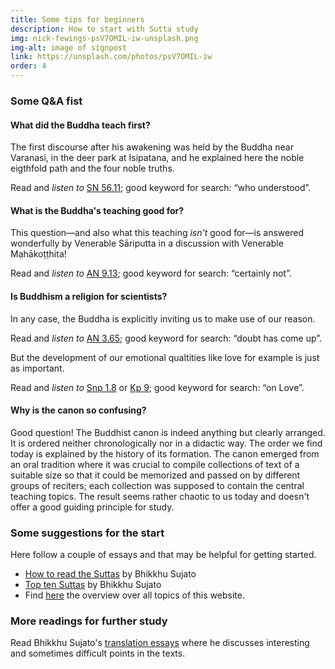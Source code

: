 ```yaml
---
title: Some tips for beginners
description: How to start with Sutta study
img: nick-fewings-psV7OMIL-iw-unsplash.png
img-alt: image of signpost
link: https://unsplash.com/photos/psV7OMIL-iw
order: 4
---
```


### Some Q&A fist

#### What did the Buddha teach first?

The first discourse after his awakening was held by the Buddha near Varanasi, in the deer park at Isipatana, and he explained here the noble eigthfold path and the four noble truths. 

Read and *listen to* [SN 56.11](#/sutta/sn56.11:0.1/en/sujato); good keyword for search: “who understood”.

#### What is the Buddha's teaching good for?

This question—and also what this teaching *isn't* good for—is answered wonderfully by Venerable Sāriputta in a discussion with Venerable Mahākoṭṭhita! 

Read and *listen to* [AN 9.13](#/sutta/an9.13:0.1/en/sujato); good keyword for search: “certainly not”.

#### Is Buddhism a religion for scientists?

In any case, the Buddha is explicitly inviting us to make use of our reason. 

Read and *listen to* [AN 3.65](#/sutta/an3.65:0.1/en/sujato); good keyword for search: “doubt has come up”.

But the development of our emotional qualtities like love for example is just as important. 

Read and *listen to* [Snp 1.8](#/sutta/snp1.8:0.1/en/sujato) or [Kp 9](#/sutta/kp9/en/sujato); good keyword for search: “on Love”. 

#### Why is the canon so confusing?

Good question! The Buddhist canon is indeed anything but clearly arranged. It is ordered neither chronologically nor in a didactic way. The order we find today is explained by the history of its formation. The canon emerged from an oral tradition where it was crucial to compile collections of text of a suitable size so that it could be memorized and passed on by different groups of reciters; each collection was supposed to contain the central teaching topics. The result seems rather chaotic to us today and doesn't offer a good guiding principle for study.

### Some suggestions for the start

Here follow a couple of essays and that may be helpful for getting started.

- [How to read the Suttas](https://discourse.suttacentral.net/t/how-to-read-the-suttas/6676) by Bhikkhu Sujato
- [Top ten Suttas](https://discourse.suttacentral.net/t/top-ten-suttas-and-ten-more-to-read-as-well/12978) by Bhikkhu Sujato
- Find [here](#/wiki/toc) the overview over all topics of this website.

### More readings for further study

Read Bhikkhu Sujato's [translation essays](https://discourse.suttacentral.net/tag/ebt-translation) where he discusses interesting and sometimes difficult points in the texts.



